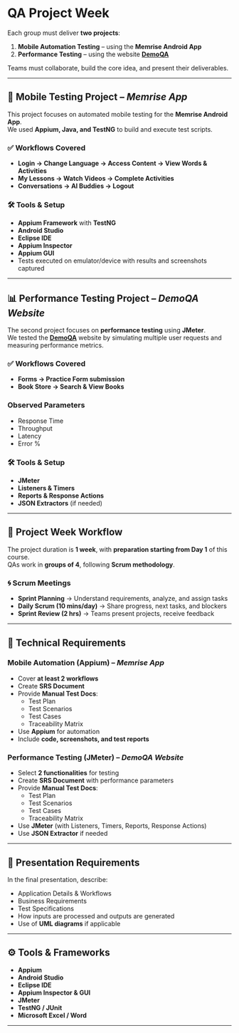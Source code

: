 # QA Project Week  

Each group must deliver **two projects**:  
1. **Mobile Automation Testing** – using the **Memrise Android App**  
2. **Performance Testing** – using the website **[DemoQA](https://demoqa.com/)**  

Teams must collaborate, build the core idea, and present their deliverables.  

---

## 📱 Mobile Testing Project – *Memrise App*  

This project focuses on automated mobile testing for the **Memrise Android App**.  
We used **Appium, Java, and TestNG** to build and execute test scripts.  

### ✅ Workflows Covered  
- **Login → Change Language → Access Content → View Words & Activities**  
- **My Lessons → Watch Videos → Complete Activities**  
- **Conversations → AI Buddies → Logout**  

### 🛠 Tools & Setup  
- **Appium Framework** with **TestNG**  
- **Android Studio**  
- **Eclipse IDE**  
- **Appium Inspector**  
- **Appium GUI**  
- Tests executed on emulator/device with results and screenshots captured  

---

## 📊 Performance Testing Project – *DemoQA Website*  

The second project focuses on **performance testing** using **JMeter**.  
We tested the **[DemoQA](https://demoqa.com/)** website by simulating multiple user requests and measuring performance metrics.  

### ✅ Workflows Covered  
- **Forms → Practice Form submission**  
- **Book Store → Search & View Books**  

### Observed Parameters  
- Response Time  
- Throughput  
- Latency  
- Error %  

### 🛠 Tools & Setup  
- **JMeter**  
- **Listeners & Timers**  
- **Reports & Response Actions**  
- **JSON Extractors** (if needed)  

---

## 📅 Project Week Workflow  

The project duration is **1 week**, with **preparation starting from Day 1** of this course.  
QAs work in **groups of 4**, following **Scrum methodology**.  

### 🌀 Scrum Meetings  
- **Sprint Planning** → Understand requirements, analyze, and assign tasks  
- **Daily Scrum (10 mins/day)** → Share progress, next tasks, and blockers  
- **Sprint Review (2 hrs)** → Teams present projects, receive feedback

---

## 🧾 Technical Requirements  

### Mobile Automation (Appium) – *Memrise App*  
- Cover **at least 2 workflows**  
- Create **SRS Document**  
- Provide **Manual Test Docs**:  
  - Test Plan  
  - Test Scenarios  
  - Test Cases  
  - Traceability Matrix  
- Use **Appium** for automation  
- Include **code, screenshots, and test reports**  

### Performance Testing (JMeter) – *DemoQA Website*  
- Select **2 functionalities** for testing  
- Create **SRS Document** with performance parameters  
- Provide **Manual Test Docs**:  
  - Test Plan  
  - Test Scenarios  
  - Test Cases  
  - Traceability Matrix  
- Use **JMeter** (with Listeners, Timers, Reports, Response Actions)  
- Use **JSON Extractor** if needed  

---

## 🎤 Presentation Requirements  

In the final presentation, describe:  
- Application Details & Workflows  
- Business Requirements  
- Test Specifications  
- How inputs are processed and outputs are generated  
- Use of **UML diagrams** if applicable  

---

## ⚙️ Tools & Frameworks  

- **Appium**  
- **Android Studio**  
- **Eclipse IDE**  
- **Appium Inspector & GUI**  
- **JMeter**  
- **TestNG / JUnit**  
- **Microsoft Excel / Word**  

---
